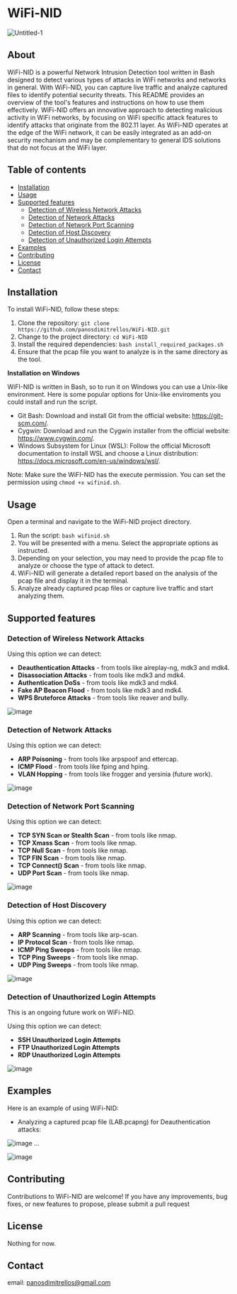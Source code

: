 # WiFi-NID

![Untitled-1](https://github.com/panosdimitrellos/WiFi-NID/assets/34653518/73240a9d-5b6b-478f-8a61-da31eec21ad5)

## About


WiFi-NID is a powerful Network Intrusion Detection tool written in Bash designed to detect various types of attacks in WiFi networks and networks in general. With WiFi-NID, you can capture live traffic and analyze captured files to identify potential security threats. This README provides an overview of the tool's features and instructions on how to use them effectively.
WiFi-NID offers an innovative approach to detecting malicious activity in WiFi networks, by focusing on WiFi specific attack features to identify attacks that originate from the 802.11 layer. As WiFi-NID operates at the edge of the WiFi network, it can be easily integrated as an add-on security mechanism and may be complementary to general IDS solutions that do not focus at the WiFi layer.

## Table of contents 

* [Installation](#installation)
* [Usage](#usage)
* [Supported features](#supported-features)
  * [Detection of Wireless Network Attacks](#detection-of-wireless-network-attacks)
  * [Detection of Network Attacks](#detection-of-network-attacks)
  * [Detection of Network Port Scanning](#detection-of-network-port-scanning)
  * [Detection of Host Discovery](#detection-of-host-discovery)
  * [Detection of Unauthorized Login Attempts](#detection-of-unauthorized-login-attempts)
* [Examples](#examples)
* [Contributing](#contributing)
* [License](#license)
* [Contact](#contact)

## Installation

To install WiFi-NID, follow these steps:

1. Clone the repository: `git clone https://github.com/panosdimitrellos/WiFi-NID.git`
2. Change to the project directory: `cd WiFi-NID`
3. Install the required dependencies: `bash install_required_packages.sh`
4. Ensure that the pcap file you want to analyze is in the same directory as the tool.

**Installation on Windows**

WiFI-NID is written in Bash, so to run it on Windows you can use a Unix-like environment.
Here is some popular options for Unix-like enviroments you could install and run the script.
   - Git Bash: Download and install Git from the official website: https://git-scm.com/.
   - Cygwin: Download and run the Cygwin installer from the official website: https://www.cygwin.com/.
   - Windows Subsystem for Linux (WSL): Follow the official Microsoft documentation to install WSL and choose a Linux distribution: https://docs.microsoft.com/en-us/windows/wsl/.

Note: Make sure the WiFI-NID has the execute permission. You can set the permission using `chmod +x wifinid.sh`.

## Usage 

Open a terminal and navigate to the WiFi-NID project directory.
1. Run the script: `bash wifinid.sh`
2. You will be presented with a menu. Select the appropriate options as instructed.
3. Depending on your selection, you may need to provide the pcap file to analyze or choose the type of attack to detect.
4. WiFi-NID will generate a detailed report based on the analysis of the pcap file and display it in the terminal.
5. Analyze already captured pcap files or capture live traffic and start analyzing them.

## Supported features

### Detection of Wireless Network Attacks

Using this option we can detect:
* **Deauthentication Attacks** - from tools like aireplay-ng, mdk3 and mdk4.
* **Disassociation Attacks** - from tools like mdk3 and mdk4.
* **Authentication DoSs** - from tools like mdk3 and mdk4.
* **Fake AP Beacon Flood** - from tools like mdk3 and mdk4.
* **WPS Bruteforce Attacks** - from tools like reaver and bully.

![image](https://github.com/panosdimitrellos/WiFi-NID/assets/34653518/9ee7e3f2-3759-4725-a7d1-5e9fd5662201)

### Detection of Network Attacks

Using this option we can detect:
* **ARP Poisoning** - from tools like arpspoof and ettercap.
* **ICMP Flood** - from tools like fping and hping.
* **VLAN Hopping** -  from tools like frogger and yersinia (future work).

![image](https://github.com/panosdimitrellos/WiFi-NID/assets/34653518/3bd0cc89-2007-4c34-b131-cfd3b839fec9)

### Detection of Network Port Scanning

Using this option we can detect:
* **TCP SYN Scan or Stealth Scan** - from tools like nmap.
* **TCP Xmass Scan** - from tools like nmap.
* **TCP Null Scan** - from tools like nmap.
* **TCP FIN Scan** - from tools like nmap.
* **TCP Connect() Scan** - from tools like nmap.
* **UDP Port Scan** - from tools like nmap.

![image](https://github.com/panosdimitrellos/WiFi-NID/assets/34653518/a3c759e3-0a24-408a-8647-10db447efbfb)

### Detection of Host Discovery

Using this option we can detect:
* **ARP Scanning** - from tools like arp-scan.
* **IP Protocol Scan** - from tools like nmap.
* **ICMP Ping Sweeps** - from tools like nmap.
* **TCP Ping Sweeps** - from tools like nmap.
* **UDP Ping Sweeps** - from tools like nmap.

![image](https://github.com/panosdimitrellos/WiFi-NID/assets/34653518/933201c1-4fce-4bad-99f1-7e10f2838a54)

### Detection of Unauthorized Login Attempts

This is an ongoing future work on WiFi-NID.

Using this option we can detect:
* **SSH Unauthorized Login Attempts**
* **FTP Unauthorized Login Attempts**
* **RDP Unauthorized Login Attempts**

![image](https://github.com/panosdimitrellos/WiFi-NID/assets/34653518/02b2dd77-8f63-44ac-ab11-096cb16af794)

## Examples

Here is an example of using WiFi-NID:

* Analyzing a captured pcap file (LAB.pcapng) for Deauthentication attacks:

![image](https://github.com/panosdimitrellos/WiFi-NID/assets/34653518/ea93832d-3543-4a88-95b7-8ba0dd22f182)
...

![image](https://github.com/panosdimitrellos/WiFi-NID/assets/34653518/56194de2-fc6a-434e-b060-63a08ab1ae09)

## Contributing

Contributions to WiFi-NID are welcome! If you have any improvements, bug fixes, or new features to propose, please submit a pull request

## License

Nothing for now.

## Contact

email: panosdimitrellos@gmail.com 
